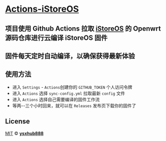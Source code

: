 # [Actions-iStoreOS](https://github.com/ysxhub888/Actions-iStoreOS)

## 项目使用 Github Actions 拉取 [iStoreOS](https://www.istoreos.com) 的 Openwrt 源码仓库进行云编译 iStoreOS 固件
## 固件每天定时自动编译，以确保获得最新体验
## 使用方法
- 进入 `Settings` - `Actions`创建你的 `GITHUB_TOKEN` 个人访问令牌
- 进入 `Actions` 选择 `sync-config.yml` 拉取最新 `config` 文件
- 进入 `Actions` 选择自己需要编译的固件工作流
- 等两--三个小时回来，就可以在 `Releases` 发布页下载你的固件了 

## License

[MIT](https://github.com/ysxhub888/Actions-iStoreOS/blob/main/LICENSE) © [**ysxhub888**](https://github.com/ysxhub888)
